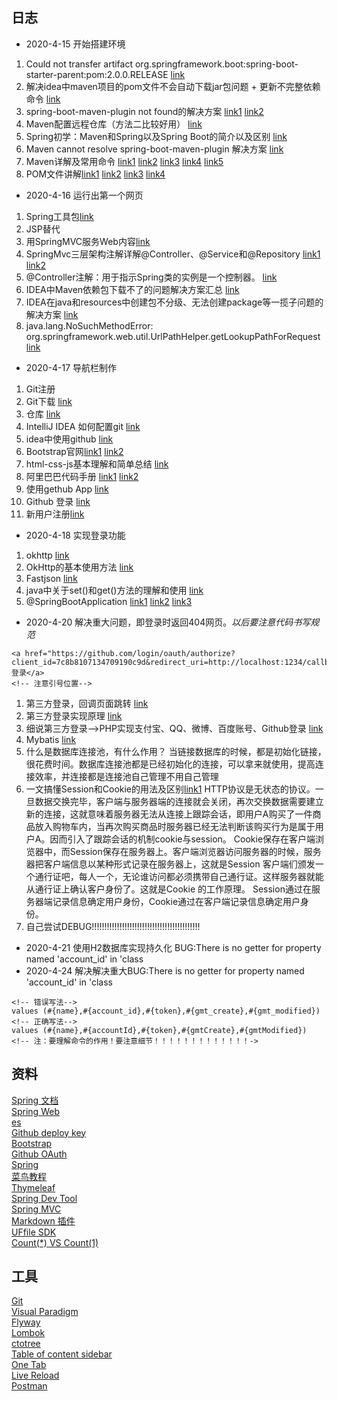 ## 日志
- 2020-4-15 开始搭建环境
1. Could not transfer artifact org.springframework.boot:spring-boot-starter-parent:pom:2.0.0.RELEASE
[link](https://blog.csdn.net/qq_38091949/article/details/94731101)
2. 解决idea中maven项目的pom文件不会自动下载jar包问题 + 更新不完整依赖命令
[link](https://blog.csdn.net/zhang33565417/article/details/97634921)
3. spring-boot-maven-plugin not found的解决方案
[link1](https://www.cnblogs.com/vevy/p/12246679.html)
[link2](https://www.iteye.com/blog/phoenixfu-2429768)
4. Maven配置远程仓库（方法二比较好用）
[link](https://blog.csdn.net/jiguquan3839/article/details/89287018)
5. Spring初学：Maven和Spring以及Spring Boot的简介以及区别
[link](https://blog.csdn.net/he13733625052/article/details/104663111/)
6. Maven cannot resolve spring-boot-maven-plugin 解决方案
[link](https://blog.csdn.net/qq_34792057/article/details/98378398)
7. Maven详解及常用命令
[link1](https://blog.csdn.net/qq_35627970/article/details/81163131)
[link2](https://blog.csdn.net/weixin_33814685/article/details/93560414?depth_1-utm_source=distribute.pc_relevant.none-task-blog-OPENSEARCH-1&utm_source=distribute.pc_relevant.none-task-blog-OPENSEARCH-1)
[link3](https://www.cnblogs.com/ysocean/p/7420373.html)
[link4](https://blog.csdn.net/qq_37776015/article/details/92178370)
[link5](https://www.jianshu.com/p/57eeac8860c0)
8. POM文件讲解[link1](https://blog.csdn.net/qq_33363618/article/details/79438044)
[link2](https://www.jianshu.com/p/77e410c27cad)
[link3](https://blog.csdn.net/qq_23659871/article/details/88826848)
[link4](https://blog.csdn.net/Coder_Qiang/article/details/83306721)
- 2020-4-16 运行出第一个网页
1. Spring工具包[link](https://spring.io/guides)
2. JSP替代
3. 用SpringMVC服务Web内容[link](https://spring.io/guides#tutorials)
4. SpringMvc三层架构注解详解@Controller、@Service和@Repository
[link1](https://spring.io/guides/gs/serving-web-content/)
[link2](https://blog.csdn.net/qq_41357573/article/details/84454502)
5. @Controller注解：用于指示Spring类的实例是一个控制器。
[link](https://www.jianshu.com/p/331a0afa8052)
6. IDEA中Maven依赖包下载不了的问题解决方案汇总
[link](https://blog.csdn.net/jwcxs_m/article/details/80076909)
7. IDEA在java和resources中创建包不分级、无法创建package等一揽子问题的解决方案
[link](https://blog.csdn.net/qq_37618760/article/details/104037867)
8. java.lang.NoSuchMethodError: org.springframework.web.util.UrlPathHelper.getLookupPathForRequest
[link](https://blog.csdn.net/zwd926/article/details/102967677)
- 2020-4-17 导航栏制作
1. Git注册
2. Git下载
[link](https://git-scm.com/download/win)
3. 仓库
[link](https://github.com/xumingxiao123/BrainProject)
4. IntelliJ IDEA 如何配置git
[link](https://blog.csdn.net/qq_32154641/article/details/80420150)
5. idea中使用github
[link](https://www.cnblogs.com/javabg/p/7987755.html)
6. Bootstrap官网[link1](https://www.bootcss.com/)
[link2](https://v3.bootcss.com/)
7. html-css-js基本理解和简单总结
[link](https://www.cnblogs.com/zzzlw/p/9626916.html)
8. 阿里巴巴代码手册
[link1](https://www.jianshu.com/p/1884cdc54409)
[link2](https://www.cnblogs.com/han-1034683568/p/7680354.html)
9. 使用gethub App
[link](https://developer.github.com/apps/)
10. Github 登录
[link](https://developer.github.com/apps/building-oauth-apps/authorizing-oauth-apps/)
11. 新用户注册[link](https://github.com/settings/applications/new)
- 2020-4-18 实现登录功能
1. okhttp
[link](https://square.github.io/okhttp/)
2. OkHttp的基本使用方法
[link](https://www.cnblogs.com/hankzhouAndroid/p/8709928.html)
3. Fastjson
[link](https://mvnrepository.com/)
4. java中关于set()和get()方法的理解和使用
[link](https://blog.csdn.net/weixin_42057767/article/details/81351666)
5. @SpringBootApplication
[link1](https://www.cnblogs.com/MaxElephant/p/8108140.html)
[link2](https://blog.csdn.net/qq_33863843/article/details/80824737)
[link3](https://www.jianshu.com/p/39ee4f98575c)
- 2020-4-20 解决重大问题，即登录时返回404网页。*以后要注意代码书写规范*
~~~
<a href="https://github.com/login/oauth/authorize?client_id=7c8b8107134709190c9d&redirect_uri=http://localhost:1234/callback&scope=user&state=1">登录</a>
<!-- 注意引号位置-->
~~~
1. 第三方登录，回调页面跳转
[link](https://blog.csdn.net/xihua1244914259/article/details/79000813)
2. 第三方登录实现原理
[link](https://blog.csdn.net/weixin_43885417/article/details/91163338)
3. 细说第三方登录—>PHP实现支付宝、QQ、微博、百度账号、Github登录
[link](https://blog.csdn.net/weixin_43885417/article/details/105102144)
4. Mybatis
[link](https://www.w3cschool.cn/mybatis/)
5. 什么是数据库连接池，有什么作用？
当链接数据库的时候，都是初始化链接，很花费时间。数据库连接池都是已经初始化的连接，可以拿来就使用，提高连接效率，并连接都是连接池自己管理不用自己管理
6. 一文搞懂Session和Cookie的用法及区别[link1](https://juejin.im/post/5d8330996fb9a06b1d217bf5)
HTTP协议是无状态的协议。一旦数据交换完毕，客户端与服务器端的连接就会关闭，再次交换数据需要建立新的连接，这就意味着服务器无法从连接上跟踪会话，即用户A购买了一件商品放入购物车内，当再次购买商品时服务器已经无法判断该购买行为是属于用户A。因而引入了跟踪会话的机制cookie与session。
Cookie保存在客户端浏览器中，而Session保存在服务器上。客户端浏览器访问服务器的时候，服务器把客户端信息以某种形式记录在服务器上，这就是Session
客户端们颁发一个通行证吧，每人一个，无论谁访问都必须携带自己通行证。这样服务器就能从通行证上确认客户身份了。这就是Cookie 的工作原理。
Session通过在服务器端记录信息确定用户身份，Cookie通过在客户端记录信息确定用户身份。
7. 自己尝试DEBUG!!!!!!!!!!!!!!!!!!!!!!!!!!!!!!!!!!!!!!!!!!!
- 2020-4-21 使用H2数据库实现持久化 BUG:There is no getter for property named 'account_id' in 'class
- 2020-4-24 解决解决重大BUG:There is no getter for property named 'account_id' in 'class 
~~~
<!-- 错误写法-->
values (#{name},#{account_id},#{token},#{gmt_create},#{gmt_modified})
<!-- 正确写法-->
values (#{name},#{accountId},#{token},#{gmtCreate},#{gmtModified})
<!-- 注：要理解命令的作用！要注意细节！！！！！！！！！！！！！->
~~~

## 资料
[Spring 文档](https://spring.io/guides)    
[Spring Web](https://spring.io/guides/gs/serving-web-content/)   
[es](https://elasticsearch.cn/explore)    
[Github deploy key](https://developer.github.com/v3/guides/managing-deploy-keys/#deploy-keys)    
[Bootstrap](https://v3.bootcss.com/getting-started/)    
[Github OAuth](https://developer.github.com/apps/building-oauth-apps/creating-an-oauth-app/)    
[Spring](https://docs.spring.io/spring-boot/docs/2.0.0.RC1/reference/htmlsingle/#boot-features-embedded-database-support)    
[菜鸟教程](https://www.runoob.com/mysql/mysql-insert-query.html)    
[Thymeleaf](https://www.thymeleaf.org/doc/tutorials/3.0/usingthymeleaf.html#setting-attribute-values)    
[Spring Dev Tool](https://docs.spring.io/spring-boot/docs/2.0.0.RC1/reference/htmlsingle/#using-boot-devtools)  
[Spring MVC](https://docs.spring.io/spring/docs/5.0.3.RELEASE/spring-framework-reference/web.html#mvc-handlermapping-interceptor)  
[Markdown 插件](http://editor.md.ipandao.com/)   
[UFfile SDK](https://github.com/ucloud/ufile-sdk-java)  
[Count(*) VS Count(1)](https://mp.weixin.qq.com/s/Rwpke4BHu7Fz7KOpE2d3Lw)  

## 工具
[Git](https://git-scm.com/download)   
[Visual Paradigm](https://www.visual-paradigm.com)    
[Flyway](https://flywaydb.org/getstarted/firststeps/maven)  
[Lombok](https://www.projectlombok.org)    
[ctotree](https://www.octotree.io/)   
[Table of content sidebar](https://chrome.google.com/webstore/detail/table-of-contents-sidebar/ohohkfheangmbedkgechjkmbepeikkej)    
[One Tab](https://chrome.google.com/webstore/detail/chphlpgkkbolifaimnlloiipkdnihall)    
[Live Reload](https://chrome.google.com/webstore/detail/livereload/jnihajbhpnppcggbcgedagnkighmdlei/related)  
[Postman](https://chrome.google.com/webstore/detail/coohjcphdfgbiolnekdpbcijmhambjff)